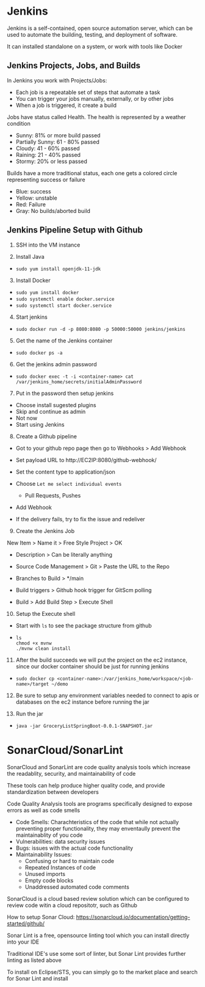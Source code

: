 # Jenkins

Jenkins is a self-contained, open source automation server, which can be used to automate the building, testing, and deployment of software.

It can installed standalone on a system, or work with tools like Docker

## Jenkins Projects, Jobs, and Builds

In Jenkins you work with Projects/Jobs:
- Each job is a repeatable set of steps that automate a task
- You can trigger your jobs manually, externally, or by other jobs
- When a job is triggered, it create a build

Jobs have status called Health. The health is represented by a weather condition
- Sunny: 81% or more build passed
- Partially Sunny: 61 - 80% passed
- Cloudy: 41 - 60% passed
- Raining: 21 - 40% passed
- Stormy: 20% or less passed

Builds have a more traditional status, each one gets a colored circle representing success or failure
- Blue: success
- Yellow: unstable
- Red: Failure
- Gray: No builds/aborted build

## Jenkins Pipeline Setup with Github

1. SSH into the VM instance

2. Install Java

- `sudo yum install openjdk-11-jdk`

3. Install Docker

- `sudo yum install docker`
- `sudo systemctl enable docker.service`
- `sudo systemctl start docker.service`

4. Start jenkins

- `sudo docker run -d -p 8080:8080 -p 50000:50000 jenkins/jenkins`

5. Get the name of the Jenkins container

- `sudo docker ps -a`

6. Get the jenkins admin password

- `sudo docker exec -t -i <container-name> cat /var/jenkins_home/secrets/initialAdminPassword`

7. Put in the password then setup jenkins

-   Choose install sugested plugins
-   Skip and continue as admin
-   Not now
-   Start using Jenkins

8. Create a Github pipeline

-   Got to your github repo page then go to Webhooks > Add Webhook

-   Set payload URL to http://EC2IP:8080/github-webhook/

-   Set the content type to application/json

-   Choose `Let me select individual events`

    -   Pull Requests, Pushes

-   Add Webhook

-   If the delivery fails, try to fix the issue and redeliver

9. Create the Jenkins Job

New Item > Name it > Free Style Project > OK

-   Description > Can be literally anything

-   Source Code Management > Git > Paste the URL to the Repo

-   Branches to Build > \*/main

-   Build triggers > Github hook trigger for GitScm polling

-   Build > Add Build Step > Execute Shell

10. Setup the Execute shell

-   Start with `ls` to see the package structure from github

- ```
  ls
  chmod +x mvnw
  ./mvnw clean install
  ```

11. After the build succeeds we will put the project on the ec2 instance, since our docker container should be just for running jenkins

- `sudo docker cp <container-name>:/var/jenkins_home/workspace/<job-name>/target ~/demo`

12. Be sure to setup any environment variables needed to connect to apis or databases on the ec2 instance before running the jar

13. Run the jar

- `java -jar GroceryListSpringBoot-0.0.1-SNAPSHOT.jar`

# SonarCloud/SonarLint

SonarCloud and SonarLint are code quality analysis tools which increase the readablity, security, and maintainability of code

These tools can help produce higher quality code, and provide standardization between developers

Code Quality Analysis tools are programs specifically designed to expose errors as well as code smells

- Code Smells: Charachteristics of the code that while not actually preventing proper functionality, they may enventaully prevent the maintainablity of you code
- Vulnerabilities: data security issues
- Bugs: issues with the actual code functionality
- Maintainability Issues:
    - Confusing or hard to maintain code
    - Repeated Instances of code
    - Unused imports
    - Empty code blocks
    - Unaddressed automated code comments

SonarCloud is a cloud based review solution which can be configured to review code witin a cloud repositotr, such as Github

How to setup Sonar Cloud: https://sonarcloud.io/documentation/getting-started/github/

Sonar Lint is a free, opensource linting tool which you can install directly into your IDE

Traditional IDE's use some sort of linter, but Sonar Lint provides further linting as listed above

To install on Eclipse/STS, you can simply go to the market place and search for Sonar Lint and install